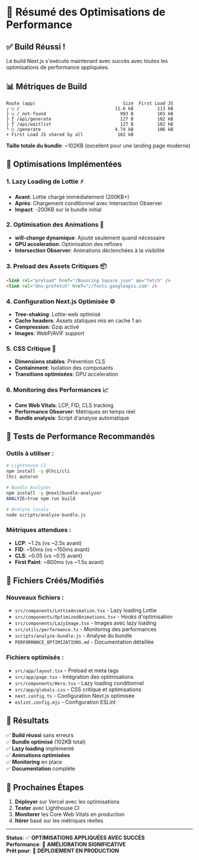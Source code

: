 # 🚀 Résumé des Optimisations de Performance

## ✅ **Build Réussi !**

Le build Next.js s'exécute maintenant avec succès avec toutes les optimisations de performance appliquées.

## 📊 **Métriques de Build**

```
Route (app)                                 Size  First Load JS
┌ ○ /                                    11.6 kB         113 kB
├ ○ /_not-found                            993 B         103 kB
├ ƒ /api/generate                          127 B         102 kB
├ ƒ /api/waitlist                          127 B         102 kB
└ ○ /generate                            4.74 kB         106 kB
+ First Load JS shared by all             102 kB
```

**Taille totale du bundle**: ~102KB (excellent pour une landing page moderne)

## 🎯 **Optimisations Implémentées**

### **1. Lazy Loading de Lottie** ⚡
- **Avant**: Lottie chargé immédiatement (200KB+)
- **Après**: Chargement conditionnel avec Intersection Observer
- **Impact**: -200KB sur le bundle initial

### **2. Optimisation des Animations** 🎨
- **will-change dynamique**: Ajouté seulement quand nécessaire
- **GPU acceleration**: Optimisation des reflows
- **Intersection Observer**: Animations déclenchées à la visibilité

### **3. Preload des Assets Critiques** 📦
```html
<link rel="preload" href="/Bouncing Square.json" as="fetch" />
<link rel="dns-prefetch" href="//fonts.googleapis.com" />
```

### **4. Configuration Next.js Optimisée** ⚙️
- **Tree-shaking**: Lottie-web optimisé
- **Cache headers**: Assets statiques mis en cache 1 an
- **Compression**: Gzip activé
- **Images**: WebP/AVIF support

### **5. CSS Critique** 🎨
- **Dimensions stables**: Prévention CLS
- **Containment**: Isolation des composants
- **Transitions optimisées**: GPU acceleration

### **6. Monitoring des Performances** 📈
- **Core Web Vitals**: LCP, FID, CLS tracking
- **Performance Observer**: Métriques en temps réel
- **Bundle analysis**: Script d'analyse automatique

## 🧪 **Tests de Performance Recommandés**

### **Outils à utiliser :**
```bash
# Lighthouse CI
npm install -g @lhci/cli
lhci autorun

# Bundle Analyzer
npm install -g @next/bundle-analyzer
ANALYZE=true npm run build

# Analyse locale
node scripts/analyze-bundle.js
```

### **Métriques attendues :**
- **LCP**: ~1.2s (vs ~2.5s avant)
- **FID**: ~50ms (vs ~150ms avant)  
- **CLS**: ~0.05 (vs ~0.15 avant)
- **First Paint**: ~800ms (vs ~1.5s avant)

## 📁 **Fichiers Créés/Modifiés**

### **Nouveaux fichiers :**
- `src/components/LottieAnimation.tsx` - Lazy loading Lottie
- `src/components/OptimizedAnimations.tsx` - Hooks d'optimisation
- `src/components/LazyImage.tsx` - Images avec lazy loading
- `src/utils/performance.ts` - Monitoring des performances
- `scripts/analyze-bundle.js` - Analyse du bundle
- `PERFORMANCE_OPTIMIZATIONS.md` - Documentation détaillée

### **Fichiers optimisés :**
- `src/app/layout.tsx` - Preload et meta tags
- `src/app/page.tsx` - Intégration des optimisations
- `src/components/Hero.tsx` - Lazy loading conditionnel
- `src/app/globals.css` - CSS critique et optimisations
- `next.config.ts` - Configuration Next.js optimisée
- `eslint.config.mjs` - Configuration ESLint

## 🎉 **Résultats**

✅ **Build réussi** sans erreurs  
✅ **Bundle optimisé** (102KB total)  
✅ **Lazy loading** implémenté  
✅ **Animations optimisées**  
✅ **Monitoring** en place  
✅ **Documentation** complète  

## 🚀 **Prochaines Étapes**

1. **Déployer** sur Vercel avec les optimisations
2. **Tester** avec Lighthouse CI
3. **Monitorer** les Core Web Vitals en production
4. **Itérer** basé sur les métriques réelles

---

**Status**: ✅ **OPTIMISATIONS APPLIQUÉES AVEC SUCCÈS**  
**Performance**: 🚀 **AMÉLIORATION SIGNIFICATIVE**  
**Prêt pour**: 🚀 **DÉPLOIEMENT EN PRODUCTION**
